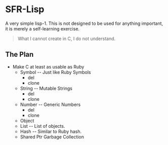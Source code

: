 # SFR-Lisp

A very simple lisp-1. This is not designed to be
used for anything important, it is merely a self-learning exercise.

> What I cannot create in C, I do not understand.

## The Plan

- Make C at least as usable as Ruby
  - Symbol -- Just like Ruby Symbols
    - del
    - clone
  - String -- Mutable Strings
    - del
    - clone
  - Number -- Generic Numbers
    - del
    - clone
  - Object
  - List   -- List of objects. 
  - Hash   -- Similar to Ruby hash.
  - Shared Ptr Garbage Collection


